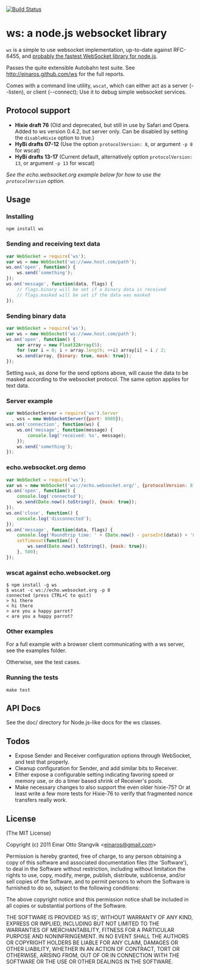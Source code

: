 [![Build Status](https://secure.travis-ci.org/einaros/ws.png)](http://travis-ci.org/einaros/ws)

# ws: a node.js websocket library #

`ws` is a simple to use websocket implementation, up-to-date against RFC-6455, and [probably the fastest WebSocket library for node.js](http://hobbycoding.posterous.com/the-fastest-websocket-module-for-nodejs).

Passes the quite extensible Autobahn test suite. See http://einaros.github.com/ws for the full reports.

Comes with a command line utility, `wscat`, which can either act as a server (--listen), or client (--connect); Use it to debug simple websocket services.

## Protocol support ##

* **Hixie draft 76** (Old and deprecated, but still in use by Safari and Opera. Added to ws version 0.4.2, but server only. Can be disabled by setting the `disableHixie` option to true.)
* **HyBi drafts 07-12** (Use the option `protocolVersion: 8`, or argument `-p 8` for wscat)
* **HyBi drafts 13-17** (Current default, alternatively option `protocolVersion: 13`, or argument `-p 13` for wscat)

_See the echo.websocket.org example below for how to use the `protocolVersion` option._

## Usage ##

### Installing ###

`npm install ws`

### Sending and receiving text data ###

```js
var WebSocket = require('ws');
var ws = new WebSocket('ws://www.host.com/path');
ws.on('open', function() {
    ws.send('something');
});
ws.on('message', function(data, flags) {
    // flags.binary will be set if a binary data is received
    // flags.masked will be set if the data was masked
});
```

### Sending binary data ###

```js
var WebSocket = require('ws');
var ws = new WebSocket('ws://www.host.com/path');
ws.on('open', function() {
    var array = new Float32Array(5);
    for (var i = 0; i < array.length; ++i) array[i] = i / 2;
    ws.send(array, {binary: true, mask: true});
});
```

Setting `mask`, as done for the send options above, will cause the data to be masked according to the websocket protocol. The same option applies for text data.

### Server example ###

```js
var WebSocketServer = require('ws').Server
  , wss = new WebSocketServer({port: 8080});
wss.on('connection', function(ws) {
    ws.on('message', function(message) {
        console.log('received: %s', message);
    });
    ws.send('something');
});
```

### echo.websocket.org demo ###

```js
var WebSocket = require('ws');
var ws = new WebSocket('ws://echo.websocket.org/', {protocolVersion: 8, origin: 'http://websocket.org'});
ws.on('open', function() {
    console.log('connected');
    ws.send(Date.now().toString(), {mask: true});
});
ws.on('close', function() {
    console.log('disconnected');
});
ws.on('message', function(data, flags) {
    console.log('Roundtrip time: ' + (Date.now() - parseInt(data)) + 'ms', flags);
    setTimeout(function() {
        ws.send(Date.now().toString(), {mask: true});
    }, 500);
});
```

### wscat against echo.websocket.org ###

    $ npm install -g ws
    $ wscat -c ws://echo.websocket.org -p 8
    connected (press CTRL+C to quit)
    > hi there
    < hi there
    > are you a happy parrot?
    < are you a happy parrot?

### Other examples ###

For a full example with a browser client communicating with a ws server, see the examples folder.

Otherwise, see the test cases.

### Running the tests ###

`make test`

## API Docs ##

See the doc/ directory for Node.js-like docs for the ws classes.


## Todos ##

* Expose Sender and Receiver configuration options through WebSocket, and test that properly.
* Cleanup configuration for Sender, and add similar bits to Receiver.
* Either expose a configurable setting indicating favoring speed or memory use, or do a timer based shrink of Receiver's pools.
* Make necessary changes to also support the even older hixie-75? Or at least write a few more tests for Hixie-76 to verify that fragmented nonce transfers really work.

## License ##

(The MIT License)

Copyright (c) 2011 Einar Otto Stangvik &lt;einaros@gmail.com&gt;

Permission is hereby granted, free of charge, to any person obtaining
a copy of this software and associated documentation files (the
'Software'), to deal in the Software without restriction, including
without limitation the rights to use, copy, modify, merge, publish,
distribute, sublicense, and/or sell copies of the Software, and to
permit persons to whom the Software is furnished to do so, subject to
the following conditions:

The above copyright notice and this permission notice shall be
included in all copies or substantial portions of the Software.

THE SOFTWARE IS PROVIDED 'AS IS', WITHOUT WARRANTY OF ANY KIND,
EXPRESS OR IMPLIED, INCLUDING BUT NOT LIMITED TO THE WARRANTIES OF
MERCHANTABILITY, FITNESS FOR A PARTICULAR PURPOSE AND NONINFRINGEMENT.
IN NO EVENT SHALL THE AUTHORS OR COPYRIGHT HOLDERS BE LIABLE FOR ANY
CLAIM, DAMAGES OR OTHER LIABILITY, WHETHER IN AN ACTION OF CONTRACT,
TORT OR OTHERWISE, ARISING FROM, OUT OF OR IN CONNECTION WITH THE
SOFTWARE OR THE USE OR OTHER DEALINGS IN THE SOFTWARE.
